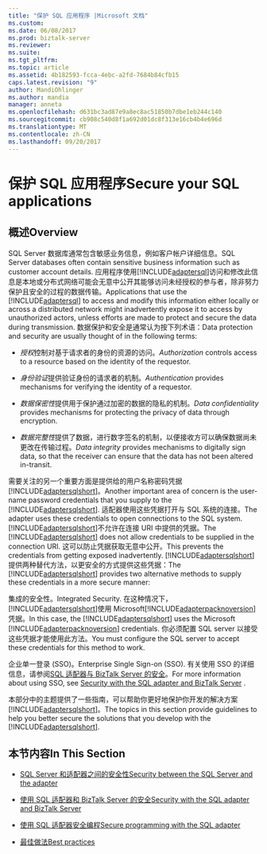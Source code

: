 ```yaml
---
title: "保护 SQL 应用程序 |Microsoft 文档"
ms.custom: 
ms.date: 06/08/2017
ms.prod: biztalk-server
ms.reviewer: 
ms.suite: 
ms.tgt_pltfrm: 
ms.topic: article
ms.assetid: 4b182593-fcca-4ebc-a2fd-7684b84cfb15
caps.latest.revision: "9"
author: MandiOhlinger
ms.author: mandia
manager: anneta
ms.openlocfilehash: d631bc3ad87e9a8ec8ac51850b7dbe1eb244c140
ms.sourcegitcommit: cb908c540d8f1a692d01dc8f313e16cb4b4e696d
ms.translationtype: MT
ms.contentlocale: zh-CN
ms.lasthandoff: 09/20/2017
---
```

# <a name="secure-your-sql-applications"></a><span data-ttu-id="5e2f7-102">保护 SQL 应用程序</span><span class="sxs-lookup"><span data-stu-id="5e2f7-102">Secure your SQL applications</span></span>
## <a name="overview"></a><span data-ttu-id="5e2f7-103">概述</span><span class="sxs-lookup"><span data-stu-id="5e2f7-103">Overview</span></span>
<span data-ttu-id="5e2f7-104">SQL Server 数据库通常包含敏感业务信息，例如客户帐户详细信息。</span><span class="sxs-lookup"><span data-stu-id="5e2f7-104">SQL Server databases often contain sensitive business information such as customer account details.</span></span> <span data-ttu-id="5e2f7-105">应用程序使用[!INCLUDE[adaptersql](../../includes/adaptersql-md.md)]访问和修改此信息是本地或分布式网络可能会无意中公开其能够访问未经授权的参与者，除非努力保护且安全的过程的数据传输。</span><span class="sxs-lookup"><span data-stu-id="5e2f7-105">Applications that use the [!INCLUDE[adaptersql](../../includes/adaptersql-md.md)] to access and modify this information either locally or across a distributed network might inadvertently expose it to access by unauthorized actors, unless efforts are made to protect and secure the data during transmission.</span></span> <span data-ttu-id="5e2f7-106">数据保护和安全是通常认为按下列术语：</span><span class="sxs-lookup"><span data-stu-id="5e2f7-106">Data protection and security are usually thought of in the following terms:</span></span>  
  
-   <span data-ttu-id="5e2f7-107">*授权*控制对基于请求者的身份的资源的访问。</span><span class="sxs-lookup"><span data-stu-id="5e2f7-107">*Authorization* controls access to a resource based on the identity of the requestor.</span></span>  
  
-   <span data-ttu-id="5e2f7-108">*身份验证*提供验证身份的请求者的机制。</span><span class="sxs-lookup"><span data-stu-id="5e2f7-108">*Authentication* provides mechanisms for verifying the identity of a requestor.</span></span>  
  
-   <span data-ttu-id="5e2f7-109">*数据保密性*提供用于保护通过加密的数据的隐私的机制。</span><span class="sxs-lookup"><span data-stu-id="5e2f7-109">*Data confidentiality* provides mechanisms for protecting the privacy of data through encryption.</span></span>  
  
-   <span data-ttu-id="5e2f7-110">*数据完整性*提供了数据，进行数字签名的机制，以便接收方可以确保数据尚未更改在传输过程。</span><span class="sxs-lookup"><span data-stu-id="5e2f7-110">*Data integrity* provides mechanisms to digitally sign data, so that the receiver can ensure that the data has not been altered in-transit.</span></span>  
  
 <span data-ttu-id="5e2f7-111">需要关注的另一个重要方面是提供给的用户名称密码凭据[!INCLUDE[adaptersqlshort](../../includes/adaptersqlshort-md.md)]。</span><span class="sxs-lookup"><span data-stu-id="5e2f7-111">Another important area of concern is the user-name password credentials that you supply to the [!INCLUDE[adaptersqlshort](../../includes/adaptersqlshort-md.md)].</span></span> <span data-ttu-id="5e2f7-112">适配器使用这些凭据打开与 SQL 系统的连接。</span><span class="sxs-lookup"><span data-stu-id="5e2f7-112">The adapter uses these credentials to open connections to the SQL system.</span></span> <span data-ttu-id="5e2f7-113">[!INCLUDE[adaptersqlshort](../../includes/adaptersqlshort-md.md)]不允许在连接 URI 中提供的凭据。</span><span class="sxs-lookup"><span data-stu-id="5e2f7-113">The [!INCLUDE[adaptersqlshort](../../includes/adaptersqlshort-md.md)] does not allow credentials to be supplied in the connection URI.</span></span> <span data-ttu-id="5e2f7-114">这可以防止凭据获取无意中公开。</span><span class="sxs-lookup"><span data-stu-id="5e2f7-114">This prevents the credentials from getting exposed inadvertently.</span></span> <span data-ttu-id="5e2f7-115">[!INCLUDE[adaptersqlshort](../../includes/adaptersqlshort-md.md)]提供两种替代方法，以更安全的方式提供这些凭据：</span><span class="sxs-lookup"><span data-stu-id="5e2f7-115">The [!INCLUDE[adaptersqlshort](../../includes/adaptersqlshort-md.md)] provides two alternative methods to supply these credentials in a more secure manner:</span></span>  
  
 <span data-ttu-id="5e2f7-116">集成的安全性。</span><span class="sxs-lookup"><span data-stu-id="5e2f7-116">Integrated Security.</span></span> <span data-ttu-id="5e2f7-117">在这种情况下，[!INCLUDE[adaptersqlshort](../../includes/adaptersqlshort-md.md)]使用 Microsoft[!INCLUDE[adapterpacknoversion](../../includes/adapterpacknoversion-md.md)]凭据。</span><span class="sxs-lookup"><span data-stu-id="5e2f7-117">In this case, the [!INCLUDE[adaptersqlshort](../../includes/adaptersqlshort-md.md)] uses the Microsoft [!INCLUDE[adapterpacknoversion](../../includes/adapterpacknoversion-md.md)] credentials.</span></span> <span data-ttu-id="5e2f7-118">你必须配置 SQL server 以接受这些凭据才能使用此方法。</span><span class="sxs-lookup"><span data-stu-id="5e2f7-118">You must configure the SQL server to accept these credentials for this method to work.</span></span>  
  
 <span data-ttu-id="5e2f7-119">企业单一登录 (SSO)。</span><span class="sxs-lookup"><span data-stu-id="5e2f7-119">Enterprise Single Sign-on (SSO).</span></span> <span data-ttu-id="5e2f7-120">有关使用 SSO 的详细信息，请参阅[SQL 适配器与 BizTalk Server 的安全](../../adapters-and-accelerators/adapter-sql/security-with-the-sql-adapter-and-biztalk-server.md)。</span><span class="sxs-lookup"><span data-stu-id="5e2f7-120">For more information about using SSO, see [Security with the SQL adapter and BizTalk Server](../../adapters-and-accelerators/adapter-sql/security-with-the-sql-adapter-and-biztalk-server.md) .</span></span>  
  
 <span data-ttu-id="5e2f7-121">本部分中的主题提供了一些指南，可以帮助你更好地保护你开发的解决方案[!INCLUDE[adaptersqlshort](../../includes/adaptersqlshort-md.md)]。</span><span class="sxs-lookup"><span data-stu-id="5e2f7-121">The topics in this section provide guidelines to help you better secure the solutions that you develop with the [!INCLUDE[adaptersqlshort](../../includes/adaptersqlshort-md.md)].</span></span>  
  
## <a name="in-this-section"></a><span data-ttu-id="5e2f7-122">本节内容</span><span class="sxs-lookup"><span data-stu-id="5e2f7-122">In This Section</span></span>  
  
-   [<span data-ttu-id="5e2f7-123">SQL Server 和适配器之间的安全性</span><span class="sxs-lookup"><span data-stu-id="5e2f7-123">Security between the SQL Server and the adapter</span></span>](../../adapters-and-accelerators/adapter-sql/security-between-the-sql-server-and-the-adapter.md)
  
-   [<span data-ttu-id="5e2f7-124">使用 SQL 适配器和 BizTalk Server 的安全</span><span class="sxs-lookup"><span data-stu-id="5e2f7-124">Security with the SQL adapter and BizTalk Server</span></span>](../../adapters-and-accelerators/adapter-sql/security-with-the-sql-adapter-and-biztalk-server.md) 
  
-   [<span data-ttu-id="5e2f7-125">使用 SQL 适配器安全编程</span><span class="sxs-lookup"><span data-stu-id="5e2f7-125">Secure programming with the SQL adapter</span></span>](../../adapters-and-accelerators/adapter-sql/secure-programming-with-the-sql-adapter.md)
  
-   [<span data-ttu-id="5e2f7-126">最佳做法</span><span class="sxs-lookup"><span data-stu-id="5e2f7-126">Best practices</span></span>](../../adapters-and-accelerators/adapter-sql/best-practices-to-secure-the-sql-adapter.md)